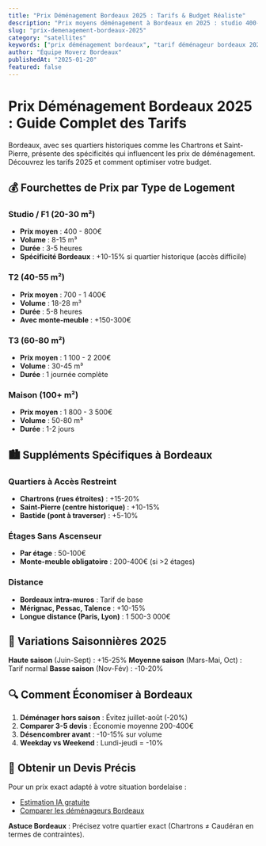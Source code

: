 ```yaml
---
title: "Prix Déménagement Bordeaux 2025 : Tarifs & Budget Réaliste"
description: "Prix moyens déménagement à Bordeaux en 2025 : studio 400-800€, T2 700-1400€, T3 1100-2200€. Facteurs, astuces économies, devis gratuits."
slug: "prix-demenagement-bordeaux-2025"
category: "satellites"
keywords: ["prix déménagement bordeaux", "tarif déménageur bordeaux 2025", "coût déménagement bordeaux", "budget déménagement bordeaux", "prix moyen déménagement"]
author: "Équipe Moverz Bordeaux"
publishedAt: "2025-01-20"
featured: false
---
```


# Prix Déménagement Bordeaux 2025 : Guide Complet des Tarifs

Bordeaux, avec ses quartiers historiques comme les Chartrons et Saint-Pierre, présente des spécificités qui influencent les prix de déménagement. Découvrez les tarifs 2025 et comment optimiser votre budget.

## 💰 Fourchettes de Prix par Type de Logement

### Studio / F1 (20-30 m²)
- **Prix moyen** : 400 - 800€
- **Volume** : 8-15 m³
- **Durée** : 3-5 heures
- **Spécificité Bordeaux** : +10-15% si quartier historique (accès difficile)

### T2 (40-55 m²)
- **Prix moyen** : 700 - 1 400€
- **Volume** : 18-28 m³
- **Durée** : 5-8 heures
- **Avec monte-meuble** : +150-300€

### T3 (60-80 m²)
- **Prix moyen** : 1 100 - 2 200€
- **Volume** : 30-45 m³
- **Durée** : 1 journée complète

### Maison (100+ m²)
- **Prix moyen** : 1 800 - 3 500€
- **Volume** : 50-80 m³
- **Durée** : 1-2 jours

## 🏙️ Suppléments Spécifiques à Bordeaux

### Quartiers à Accès Restreint
- **Chartrons (rues étroites)** : +15-20%
- **Saint-Pierre (centre historique)** : +10-15%
- **Bastide (pont à traverser)** : +5-10%

### Étages Sans Ascenseur
- **Par étage** : 50-100€
- **Monte-meuble obligatoire** : 200-400€ (si >2 étages)

### Distance
- **Bordeaux intra-muros** : Tarif de base
- **Mérignac, Pessac, Talence** : +10-15%
- **Longue distance (Paris, Lyon)** : 1 500-3 000€

## 📅 Variations Saisonnières 2025

**Haute saison** (Juin-Sept) : +15-25%
**Moyenne saison** (Mars-Mai, Oct) : Tarif normal
**Basse saison** (Nov-Fév) : -10-20%

## 🔍 Comment Économiser à Bordeaux

1. **Déménager hors saison** : Évitez juillet-août (-20%)
2. **Comparer 3-5 devis** : Économie moyenne 200-400€
3. **Désencombrer avant** : -10-15% sur volume
4. **Weekday vs Weekend** : Lundi-jeudi = -10%

## 🎯 Obtenir un Devis Précis

Pour un prix exact adapté à votre situation bordelaise :
- [Estimation IA gratuite](/inventaire-ia/)
- [Comparer les déménageurs Bordeaux](/blog/demenagement-entreprise-bordeaux/demenagement-entreprise-bordeaux-guide)

**Astuce Bordeaux** : Précisez votre quartier exact (Chartrons ≠ Caudéran en termes de contraintes).

